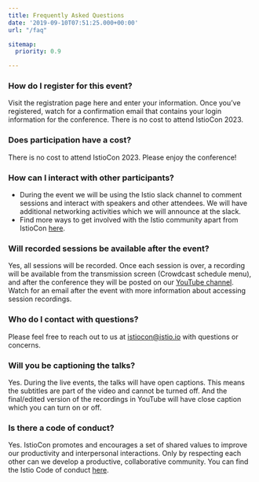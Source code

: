 ```yaml
---
title: Frequently Asked Questions
date: '2019-09-10T07:51:25.000+00:00'
url: "/faq"

sitemap:
  priority: 0.9

---
```

### How do I register for this event?
Visit the registration page here and enter your information. Once you’ve registered, watch for a confirmation email that contains your login information for the conference. There is no cost to attend IstioCon 2023.

### Does participation have a cost?
There is no cost to attend IstioCon 2023. Please enjoy the conference!

### How can I interact with other participants?
* During the event we will be using the Istio slack channel to comment sessions and interact with speakers and other attendees. We will have additional networking activities which we will announce at the slack.
* Find more ways to get involved with the Istio community apart from IstioCon [here](https://istio.io/latest/about/community/join/). 

### Will recorded sessions be available after the event?
Yes, all sessions will be recorded. Once each session is over, a recording will be available from the transmission screen (Crowdcast schedule menu), and after the conference they will be posted on our [YouTube channel](https://www.youtube.com/channel/UC-zVlo1F3mUbExQ96fABWcQ). Watch for an email after the event with more information about accessing session recordings.

### Who do I contact with questions?
Please feel free to reach out to us at istiocon@istio.io with questions or concerns.


### Will you be captioning the talks?

Yes. During the live events, the talks will have open captions. This means the subtitles are part of the video and cannot be turned off. And the final/edited version of the recordings in YouTube will have close caption which you can turn on or off.

### Is there a code of conduct?
Yes. IstioCon promotes and encourages a set of shared values to improve our productivity and interpersonal interactions. Only by respecting each other can we develop a productive, collaborative community. You can find the Istio Code of conduct [here](https://github.com/istio/community/blob/master/CONTRIBUTING.md#code-of-conduct).
